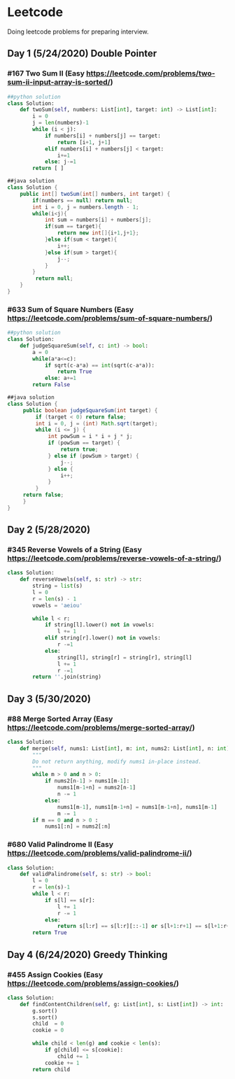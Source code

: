 # Leetcode
Doing leetcode problems for preparing interview.

## Day 1 (5/24/2020) Double Pointer
### #167 Two Sum II (Easy https://leetcode.com/problems/two-sum-ii-input-array-is-sorted/)
```python
##python solution
class Solution:
    def twoSum(self, numbers: List[int], target: int) -> List[int]:
        i = 0
        j = len(numbers)-1
        while (i < j):
            if numbers[i] + numbers[j] == target:
                return [i+1, j+1]
            elif numbers[i] + numbers[j] < target:
                i+=1
            else: j-=1
        return [ ]
```

```java
##java solution
class Solution {
    public int[] twoSum(int[] numbers, int target) {
        if(numbers == null) return null;
        int i = 0, j = numbers.length - 1;
        while(i<j){
            int sum = numbers[i] + numbers[j];
            if(sum == target){
                return new int[]{i+1,j+1};
            }else if(sum < target){
                i++;
            }else if(sum > target){
                j--;
            }
        }
         return null;
    } 
}
```

### #633 Sum of Square Numbers (Easy https://leetcode.com/problems/sum-of-square-numbers/)
```python
##python solution
class Solution:
    def judgeSquareSum(self, c: int) -> bool:
        a = 0
        while(a*a<=c):
            if sqrt(c-a*a) == int(sqrt(c-a*a)):
                return True
            else: a+=1
        return False
```

```java
##java solution
class Solution {
     public boolean judgeSquareSum(int target) {
         if (target < 0) return false;
         int i = 0, j = (int) Math.sqrt(target);
         while (i <= j) {
             int powSum = i * i + j * j;
             if (powSum == target) {
                 return true;
             } else if (powSum > target) {
                 j--;
             } else {
                 i++;
             }
         }
     return false;
     }
}
```

## Day 2 (5/28/2020)
### #345 Reverse Vowels of a String (Easy https://leetcode.com/problems/reverse-vowels-of-a-string/)
```python
class Solution:
    def reverseVowels(self, s: str) -> str:
        string = list(s)
        l = 0
        r = len(s) - 1
        vowels = 'aeiou'
        
        while l < r:
            if string[l].lower() not in vowels:
                l += 1
            elif string[r].lower() not in vowels:
                r -=1
            else:
                string[l], string[r] = string[r], string[l]
                l += 1
                r -=1
        return ''.join(string)
```


## Day 3 (5/30/2020)
### #88 Merge Sorted Array (Easy https://leetcode.com/problems/merge-sorted-array/)
```python
class Solution:
    def merge(self, nums1: List[int], m: int, nums2: List[int], n: int) -> None:
        """
        Do not return anything, modify nums1 in-place instead.
        """
        while m > 0 and n > 0:
            if nums2[n-1] > nums1[m-1]:
                nums1[m-1+n] = nums2[n-1]
                n -= 1
            else: 
                nums1[m-1], nums1[m-1+n] = nums1[m-1+n], nums1[m-1]
                m -= 1
        if m == 0 and n > 0 :
            nums1[:n] = nums2[:n]
```

### #680 Valid Palindrome II (Easy https://leetcode.com/problems/valid-palindrome-ii/)
```python
class Solution:
    def validPalindrome(self, s: str) -> bool:
        l = 0
        r = len(s)-1
        while l < r:
            if s[l] == s[r]:
                l += 1
                r -= 1
            else:
                return s[l:r] == s[l:r][::-1] or s[l+1:r+1] == s[l+1:r+1][::-1]
        return True
```

## Day 4 (6/24/2020) Greedy Thinking
### #455 Assign Cookies (Easy https://leetcode.com/problems/assign-cookies/)
```python
class Solution:
    def findContentChildren(self, g: List[int], s: List[int]) -> int:
        g.sort()
        s.sort()
        child  = 0 
        cookie = 0
        
        while child < len(g) and cookie < len(s):
            if g[child] <= s[cookie]:
                child += 1
            cookie += 1
        return child    
```



                



